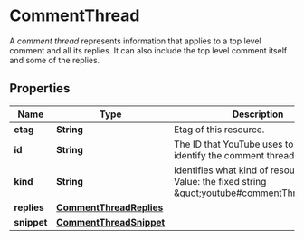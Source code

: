 

# CommentThread

A *comment thread* represents information that applies to a top level comment and all its replies. It can also include the top level comment itself and some of the replies.

## Properties

Name | Type | Description | Notes
------------ | ------------- | ------------- | -------------
**etag** | **String** | Etag of this resource. |  [optional]
**id** | **String** | The ID that YouTube uses to uniquely identify the comment thread. |  [optional]
**kind** | **String** | Identifies what kind of resource this is. Value: the fixed string \&quot;youtube#commentThread\&quot;. |  [optional]
**replies** | [**CommentThreadReplies**](CommentThreadReplies.md) |  |  [optional]
**snippet** | [**CommentThreadSnippet**](CommentThreadSnippet.md) |  |  [optional]



